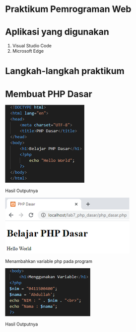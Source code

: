 # Praktikum Pemrograman Web

# Aplikasi yang digunakan
1. Visual Studio Code
2. Microsoft Edge

# Langkah-langkah praktikum

# Membuat PHP Dasar





![input](https://github.com/ikmalriyan21/Lab7Web/blob/138640b42c45cf6e20537495bcc2ad6bb4e7b87f/gambar/codingan%20php%20dasar.png)

Hasil Outputnya





![input](https://github.com/ikmalriyan21/Lab7Web/blob/d46554dd177108bfd48a6f4a2c89c64a908602d9/gambar/output%20php%20dasar.png)

Menambahkan variable php pada program





![input](https://github.com/ikmalriyan21/Lab7Web/blob/273252aabd6d906998fd51aef907e6480cc85ed6/gambar/codingan%20variable%20php.png)

Hasil Outputnya










